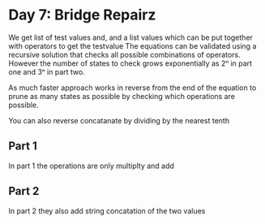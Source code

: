# Day 7: Bridge Repairz
We get list of test values and, and a list values which can be put together with operators to get the testvalue
The equations can be validated using a recursive solution that checks all possible combinations
of operators. However the number of states to check grows exponentially as 2ⁿ in part one
and 3ⁿ in part two.

As much faster approach works in reverse from the end of the equation to prune as many states
as possible by checking which operations are possible.

You can also reverse concatanate by dividing by the nearest tenth
## Part 1
In part 1 the operations are only multiplty and add

## Part 2
In part 2 they also add string concatation of the two values
